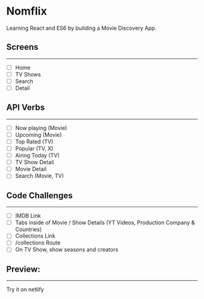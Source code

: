 # Nomflix

Learning React and ES6 by building a Movie Discovery App.

## Screens

---

- [ ] Home
- [ ] TV Shows
- [ ] Search
- [ ] Detail

## API Verbs

---

- [ ] Now playing (Movie)
- [ ] Upcoming (Movie)
- [ ] Top Rated (TV)
- [ ] Popular (TV, X)
- [ ] Airing Today (TV)
- [ ] TV Show Detail
- [ ] Movie Detail
- [ ] Search (Movie, TV)

## Code Challenges

---

- [ ] IMDB Link
- [ ] Tabs inside of Movie / Show Details (YT Videos, Production Company & Countries)
- [ ] Collections Link
- [ ] /collections Route
- [ ] On TV Show, show seasons and creators

## Preview:

---

Try it on netlify
